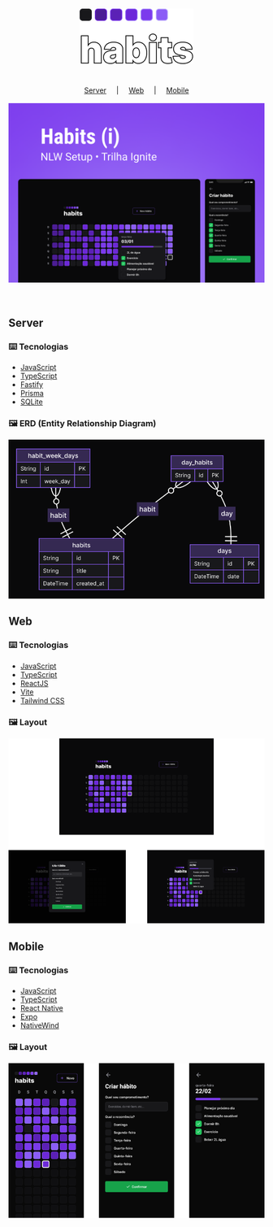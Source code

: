 <h1 align="center">
  <img src=".github/logo.png" />
</h1>

<br />

<div align="center">
  <a href="#server">Server</a>
  &nbsp;&nbsp;&nbsp; | &nbsp;&nbsp;&nbsp;
  <a href="#web">Web</a>
  &nbsp;&nbsp;&nbsp; | &nbsp;&nbsp;&nbsp;
  <a href="#mobile">Mobile</a>
</div>

<br />

<span align="center">
  <img src=".github/cover.png" />
</span>

<br />
<br />
<br />

## Server
  
### ⌨️ Tecnologias
- [JavaScript](https://www.javascript.com)
- [TypeScript](https://www.typescriptlang.org)
- [Fastify](https://www.fastify.io)
- [Prisma](https://www.prisma.io)
- [SQLite](https://www.sqlite.org)
  
### 🖼️ ERD (Entity Relationship Diagram)
<img src=".github/server.png" />  

<br />

## Web

### ⌨️ Tecnologias
- [JavaScript](https://www.javascript.com)
- [TypeScript](https://www.typescriptlang.org)
- [ReactJS](https://reactjs.org)
- [Vite](https://vitejs.dev)
- [Tailwind CSS](https://tailwindcss.com)
  
### 🖼️ Layout
<img src=".github/web.png" />

<br />

## Mobile

### ⌨️ Tecnologias
- [JavaScript](https://www.javascript.com)
- [TypeScript](https://www.typescriptlang.org)
- [React Native](https://reactnative.dev)
- [Expo](https://expo.dev)
- [NativeWind](https://www.nativewind.dev)
  
### 🖼️ Layout
<img src=".github/mobile.png" />
